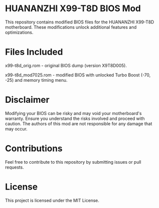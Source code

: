 # HUANANZHI X99-T8D BIOS Mod
This repository contains modified BIOS files for the HUANANZHI X99-T8D motherboard. These modifications unlock additional features and optimizations.

# Files Included

x99-t8d_orig.rom - original BIOS dump (version X9T8D005).

x99-t8d_mod7025.rom - modified BIOS with unlocked Turbo Boost (-70, -25) and memory timing menu.

# Disclaimer
Modifying your BIOS can be risky and may void your motherboard's warranty. Ensure you understand the risks involved and proceed with caution. The authors of this mod are not responsible for any damage that may occur.

# Contributions
Feel free to contribute to this repository by submitting issues or pull requests.

# License
This project is licensed under the MIT License.
